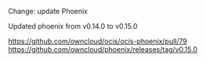 Change: update Phoenix

Updated phoenix from v0.14.0 to v0.15.0

<https://github.com/owncloud/ocis/ocis-phoenix/pull/79>
<https://github.com/owncloud/phoenix/releases/tag/v0.15.0>
